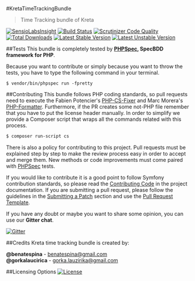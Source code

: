 #KretaTimeTrackingBundle
>Time Tracking bundle of Kreta

[![SensioLabsInsight](https://insight.sensiolabs.com/projects/920b3161-137d-41b5-a886-b982fab1ef95/mini.png)](https://insight.sensiolabs.com/projects/920b3161-137d-41b5-a886-b982fab1ef95)
[![Build Status](https://travis-ci.org/kreta-plugins/TimeTrackingBundle.svg?branch=master)](https://travis-ci.org/kreta-plugins/TimeTrackingBundle)
[![Scrutinizer Code Quality](https://scrutinizer-ci.com/g/kreta-plugins/TimeTrackingBundle/badges/quality-sTimeTrackingBundle.png?b=master)](https://scrutinizer-ci.com/g/kreta-plugins/TimeTrackingBundle/?branch=master)
[![Total Downloads](https://poser.pugx.org/kreta/time-tracking-bundle/downloads)](https://packagist.org/packages/kreta/time-tracking-bundle)
[![Latest Stable Version](https://poser.pugx.org/kreta/time-tracking-bundle/v/stable.svg)](https://packagist.org/packages/kreta/time-tracking-bundle)
[![Latest Unstable Version](https://poser.pugx.org/kreta/time-tracking-bundle/v/unstable.svg)](https://packagist.org/packages/kreta/time-tracking-bundle)

##Tests
This bundle is completely tested by **[PHPSpec][1], SpecBDD framework for PHP**.

Because you want to contribute or simply because you want to throw the tests, you have to type the following command
in your terminal.
```
$ vendor/bin/phpspec run -fpretty
```
##Contributing
This bundle follows PHP coding standards, so pull requests need to execute the Fabien Potencier's [PHP-CS-Fixer][5]
and Marc Morera's [PHP-Formatter][6]. Furthermore, if the PR creates some not-PHP file remember that you have to put
the license header manually. In order to simplify we provide a Composer script that wraps all the commands related with
this process.
```bash
$ composer run-script cs
```

There is also a policy for contributing to this project. Pull requests must be explained step by step to make the
review process easy in order to accept and merge them. New methods or code improvements must come paired with
[PHPSpec][1] tests.

If you would like to contribute it is a good point to follow Symfony contribution standards, so please read the
[Contributing Code][2] in the project documentation. If you are submitting a pull request, please follow the guidelines
in the [Submitting a Patch][3] section and use the [Pull Request Template][4].

If you have any doubt or maybe you want to share some opinion, you can use our **Gitter chat**.

[![Gitter](https://badges.gitter.im/Join%20Chat.svg)](https://gitter.im/kreta/kreta?utm_source=badge&utm_medium=badge&utm_campaign=pr-badge&utm_content=badge)

##Credits
Kreta time tracking bundle is created by:
>
**@benatespina** - [benatespina@gmail.com](mailto:benatespina@gmail.com)<br>
**@gorkalaucirica** - [gorka.lauzirika@gmail.com](mailto:gorka.lauzirika@gmail.com)

##Licensing Options
[![License](https://poser.pugx.org/kreta/time-tracking-bundle/license.svg)](https://github.com/kreta-plugins/TimeTrackingBundle/blob/master/LICENSE)

[1]: http://www.phpspec.net/
[2]: http://symfony.com/doc/current/contributing/code/index.html
[3]: http://symfony.com/doc/current/contributing/code/patches.html#check-list
[4]: http://symfony.com/doc/current/contributing/code/patches.html#make-a-pull-request
[5]: http://cs.sensiolabs.org/
[6]: https://github.com/mmoreram/php-formatter
